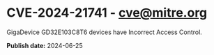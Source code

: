 # CVE-2024-21741 - cve@mitre.org

GigaDevice GD32E103C8T6 devices have Incorrect Access Control.

**Publish date:** 2024-06-25
